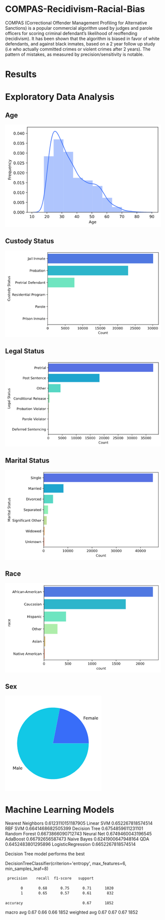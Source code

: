 # COMPAS-Recidivism-Racial-Bias

COMPAS (Correctional Offender Management Profiling for Alternative Sanctions) is a popular commercial algorithm used by judges and parole officers for scoring criminal defendant’s likelihood of reoffending (recidivism). It has been shown that the algorithm is biased in favor of white defendants, and against black inmates, based on a 2 year follow up study (i.e who actually committed crimes or violent crimes after 2 years). The pattern of mistakes, as measured by precision/sensitivity is notable.

# Results

# Exploratory Data Analysis

## Age

![Age](https://github.com/cv261/COMPAS-Recidivism-Racial-Bias/blob/main/Images/Age.png)

## Custody Status

![Custody Status](https://github.com/cv261/COMPAS-Recidivism-Racial-Bias/blob/main/Images/Custody_Status.png)

## Legal Status

![Legal Status](https://github.com/cv261/COMPAS-Recidivism-Racial-Bias/blob/main/Images/Legal_Status.png)

## Marital Status

![Marital Status](https://github.com/cv261/COMPAS-Recidivism-Racial-Bias/blob/main/Images/Marital_Status.png)

## Race

![Race](https://github.com/cv261/COMPAS-Recidivism-Racial-Bias/blob/main/Images/Race.png)

## Sex

![Sex](https://github.com/cv261/COMPAS-Recidivism-Racial-Bias/blob/main/Images/Sex.png)

# Machine Learning Models

Nearest Neighbors 0.6123110151187905
Linear SVM 0.652267818574514
RBF SVM 0.6641468682505399
Decision Tree 0.6754859611231101
Random Forest 0.6673866090712743
Neural Net 0.6749460043196545
AdaBoost 0.66792656587473
Naive Bayes 0.6241900647948164
QDA 0.6452483801295896
LogisticRegression 0.6652267818574514

Decision Tree model performs the best 

DecisionTreeClassifier(criterion='entropy', max_features=6, min_samples_leaf=8)

     precision    recall  f1-score   support

           0       0.68      0.75      0.71      1020
           1       0.65      0.57      0.61       832

    accuracy                           0.67      1852
   macro avg       0.67      0.66      0.66      1852
weighted avg       0.67      0.67      0.67      1852


